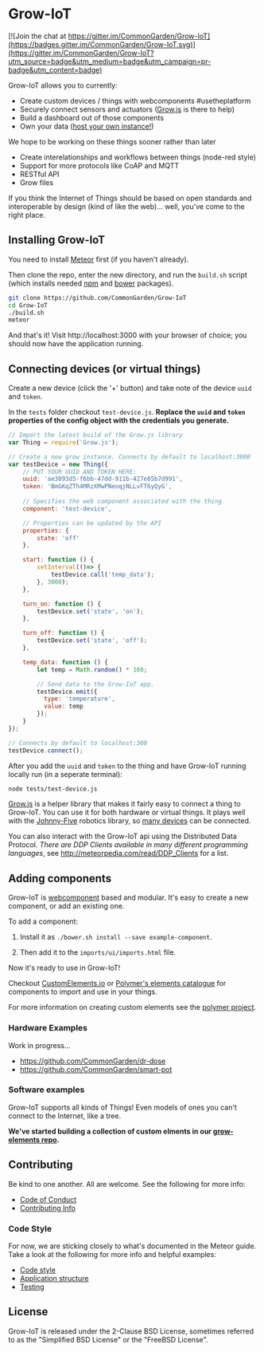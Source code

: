 # Grow-IoT

[![Join the chat at https://gitter.im/CommonGarden/Grow-IoT](https://badges.gitter.im/CommonGarden/Grow-IoT.svg)](https://gitter.im/CommonGarden/Grow-IoT?utm_source=badge&utm_medium=badge&utm_campaign=pr-badge&utm_content=badge)

Grow-IoT allows you to currently:
* Create custom devices / things with webcomponents #usetheplatform
* Securely connect sensors and actuators ([Grow.js](https://github.com/CommonGarden/Grow.js) is there to help)
* Build a dashboard out of those components
* Own your data ([host your own instance!](https://github.com/CommonGarden/Grow-IoT/wiki/Cloud-setup))

We hope to be working on these things sooner rather than later
* Create interelationships and workflows between things (node-red style)
* Support for more protocols like CoAP and MQTT
* RESTful API
* Grow files

If you think the Internet of Things should be based on open standards and interoperable by design (kind of like the web)... well, you've come to the right place.

## Installing Grow-IoT

You need to install [Meteor](https://www.meteor.com/) first (if you haven't already).

Then clone the repo, enter the new directory, and run the `build.sh` script (which installs needed [npm](https://www.npmjs.com/) and [bower](https://bower.io/) packages).

```bash
git clone https://github.com/CommonGarden/Grow-IoT
cd Grow-IoT
./build.sh
meteor
```

And that's it! Visit http://localhost:3000 with your browser of choice; you should now have the application running.

## Connecting devices (or virtual things)
Create a new device (click the '+' button) and take note of the device `uuid` and `token`.

In the `tests` folder checkout `test-device.js`. **Replace the `uuid` and `token` properties of the config object with the credentials you generate.**

```javascript
// Import the latest build of the Grow.js library
var Thing = require('Grow.js');

// Create a new grow instance. Connects by default to localhost:3000
var testDevice = new Thing({
    // PUT YOUR UUID AND TOKEN HERE:
    uuid: 'ae3093d5-f6bb-47dd-911b-427e85b7d991',
    token: 'BmGKqZTh4MRzXMwPNeoqjNLLvFT6yQyG',
    
    // Specifies the web component associated with the thing
    component: 'test-device',

    // Properties can be updated by the API
    properties: {
        state: 'off'
    },

    start: function () {
        setInterval(()=> {
            testDevice.call('temp_data');
        }, 3000);
    },

    turn_on: function () {
        testDevice.set('state', 'on');
    },

    turn_off: function () {
        testDevice.set('state', 'off');
    },

    temp_data: function () {
        let temp = Math.random() * 100;

        // Send data to the Grow-IoT app.
        testDevice.emit({
          type: 'temperature',
          value: temp
        });
    }
});

// Connects by default to localhost:300
testDevice.connect();

```

After you add the `uuid` and `token` to the thing and have Grow-IoT running locally run (in a seperate terminal):

```bash
node tests/test-device.js
```

[Grow.js](https://github.com/CommonGarden/Grow.js) is a helper library that makes it fairly easy to connect a thing to Grow-IoT. You can use it for both hardware or virtual things. It plays well with the [Johnny-Five](http://johnny-five.io/) robotics library, so [many devices](http://johnny-five.io/#platform-support) can be connected.

You can also interact with the Grow-IoT api using the Distributed Data Protocol. *There are DDP Clients available in many different programming languages*, see http://meteorpedia.com/read/DDP_Clients for a list.

## Adding components

Grow-IoT is [webcomponent](http://webcomponents.org/) based and modular. It's easy to create a new component, or add an existing one.

To add a component:

1. Install it as `./bower.sh install --save example-component`.

2. Then add it to the `imports/ui/imports.html` file.

Now it's ready to use in Grow-IoT!

Checkout [CustomElements.io](https://customelements.io/) or [Polymer's elements catalogue](https://elements.polymer-project.org/) for components to import and use in your things.

For more information on creating custom elements see the [polymer project](https://www.polymer-project.org/1.0/).

### Hardware Examples
Work in progress...
* https://github.com/CommonGarden/dr-dose
* https://github.com/CommonGarden/smart-pot

### Software examples
Grow-IoT supports all kinds of Things! Even models of ones you can't connect to the Internet, like a tree.

**We've started building a collection of custom elments in our [grow-elements repo](https://github.com/CommonGarden/grow-elements).**

## Contributing
Be kind to one another. All are welcome. See the following for more info:

* [Code of Conduct](https://github.com/CommonGarden/Organization/blob/master/code-of-conduct.md)
* [Contributing Info](https://github.com/CommonGarden/Organization/blob/master/contributing.md)

### Code Style
For now, we are sticking closely to what's documented in the Meteor guide. Take a look at the following for more info and helpful examples:

* [Code style](https://guide.meteor.com/code-style.html)
* [Application structure](https://guide.meteor.com/structure.html)
* [Testing](https://guide.meteor.com/testing.html)

## License
Grow-IoT is released under the 2-Clause BSD License, sometimes referred to as the "Simplified BSD License" or the "FreeBSD License". 
